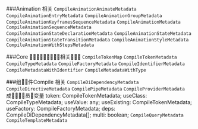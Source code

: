
###Animation 相关
`CompileAnimationAnimateMetadata`
`CompileAnimationEntryMetadata`
`CompileAnimationGroupMetadata`
`CompileAnimationKeyframesSequenceMetadata`
`CompileAnimationMetadata`
`CompileAnimationSequenceMetadata`
`CompileAnimationStateDeclarationMetadata`
`CompileAnimationStateMetadata`
`CompileAnimationStateTransitionMetadata`
`CompileAnimationStyleMetadata`
`CompileAnimationWithStepsMetadata`

###Core 相关
`CompileTokenMap`
`CompileTokenMetadata`
`CompileTypeMetadata`
`CompileFactoryMetadata`
`CompileIdentifierMetadata`
`CompileMetadataWithIdentifier`
`CompileMetadataWithType`

###组件Compile 相关
`CompileDiDependencyMetadata`
`CompileDirectiveMetadata`
`CompilePipeMetadata`
`CompileProviderMetadata`
  成员变量
  token: CompileTokenMetadata;
  useClass: CompileTypeMetadata;
  useValue: any;
  useExisting: CompileTokenMetadata;
  useFactory: CompileFactoryMetadata;
  deps: CompileDiDependencyMetadata[];
  multi: boolean;
`CompileQueryMetadata`
`CompileTemplateMetadata`
